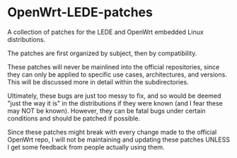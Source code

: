 # OpenWrt-LEDE-patches

A collection of patches for the LEDE and OpenWrt embedded Linux distributions.

The patches are first organized by subject, then by compatibility. 

These patches will never be mainlined into the official repositories, since they can only be applied to specific use cases, architectures, and versions. This will be discussed more in detail within the subdirectories.

Ultimately, these bugs are just too messy to fix, and so would be deemed "just the way it is" in the distributions if they were known (and I fear these may NOT be known). However, they can be fatal bugs under certain conditions and should be patched if possible.

Since these patches might break with every change made to the official OpenWrt repo, I will not be maintaining and updating these patches UNLESS I get some feedback from people actually using them.
